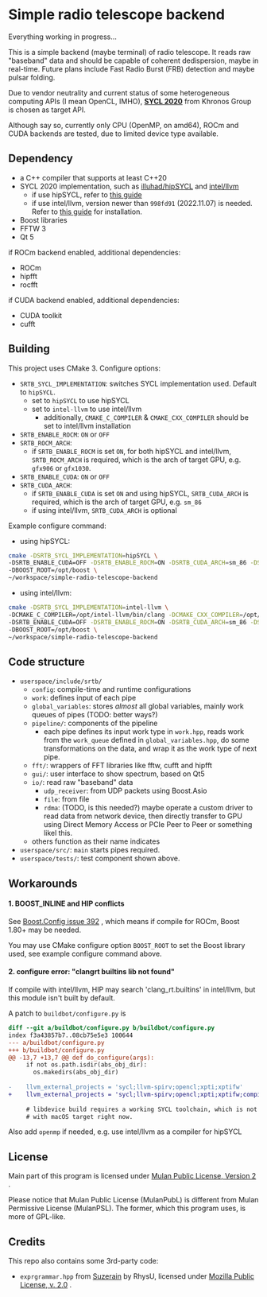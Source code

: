 # Simple radio telescope backend
Everything working in progress...

This is a simple backend (maybe terminal) of radio telescope. 
It reads raw "baseband" data and should be capable of coherent dedispersion, maybe in real-time.
Future plans include Fast Radio Burst (FRB) detection and maybe pulsar folding.

Due to vendor neutrality and current status of some heterogeneous computing APIs (I mean OpenCL, IMHO),
**[SYCL 2020](https://www.khronos.org/sycl/)** from Khronos Group is chosen as target API.

Although say so, currently only CPU (OpenMP, on amd64), ROCm and CUDA backends are tested, due to limited device type available.

## Dependency
* a C++ compiler that supports at least C++20
* SYCL 2020 implementation, such as [illuhad/hipSYCL](https://github.com/illuhad/hipSYCL/) and [intel/llvm](https://github.com/intel/llvm/)
  * if use hipSYCL, refer to [this guide](https://github.com/illuhad/hipSYCL/blob/develop/doc/installing.md)
  * if use intel/llvm, version newer than `998fd91` (2022.11.07) is needed. Refer to [this guide](https://github.com/intel/llvm/blob/sycl/sycl/doc/GetStartedGuide.md) for installation.
* Boost libraries
* FFTW 3
* Qt 5

if ROCm backend enabled, additional dependencies:
* ROCm
* hipfft
* rocfft

if CUDA backend enabled, additional dependencies:
* CUDA toolkit
* cufft

## Building
This project uses CMake 3. 
Configure options:
* `SRTB_SYCL_IMPLEMENTATION`: switches SYCL implementation used. Default to `hipSYCL`.
  * set to `hipSYCL` to use hipSYCL
  * set to `intel-llvm` to use intel/llvm
    * additionally, `CMAKE_C_COMPILER` & `CMAKE_CXX_COMPILER` should be set to intel/llvm installation
* `SRTB_ENABLE_ROCM`: `ON` or `OFF`
* `SRTB_ROCM_ARCH`:
  * if `SRTB_ENABLE_ROCM` is set `ON`, for both hipSYCL and intel/llvm, `SRTB_ROCM_ARCH` is required, which is the arch of target GPU, e.g. `gfx906` or `gfx1030`.
* `SRTB_ENABLE_CUDA`: `ON` or `OFF`
* `SRTB_CUDA_ARCH`:
  * if `SRTB_ENABLE_CUDA` is set `ON` and using hipSYCL, `SRTB_CUDA_ARCH` is required, which is the arch of target GPU, e.g. `sm_86`
  * if using intel/llvm, `SRTB_CUDA_ARCH` is optional

Example configure command:  

* using hipSYCL:
```bash
cmake -DSRTB_SYCL_IMPLEMENTATION=hipSYCL \
-DSRTB_ENABLE_CUDA=OFF -DSRTB_ENABLE_ROCM=ON -DSRTB_CUDA_ARCH=sm_86 -DSRTB_ROCM_ARCH=gfx906 \
-DBOOST_ROOT=/opt/boost \
~/workspace/simple-radio-telescope-backend
```

* using intel/llvm:
```bash
cmake -DSRTB_SYCL_IMPLEMENTATION=intel-llvm \
-DCMAKE_C_COMPILER=/opt/intel-llvm/bin/clang -DCMAKE_CXX_COMPILER=/opt/intel-llvm/bin/clang++ \
-DSRTB_ENABLE_CUDA=OFF -DSRTB_ENABLE_ROCM=ON -DSRTB_CUDA_ARCH=sm_86 -DSRTB_ROCM_ARCH=gfx906 \
-DBOOST_ROOT=/opt/boost \
~/workspace/simple-radio-telescope-backend
```

## Code structure
* `userspace/include/srtb/`
  * `config`: compile-time and runtime configurations
  * `work`: defines input of each pipe
  * `global_variables`: stores *almost* all global variables, mainly work queues of pipes (TODO: better ways?)
  * `pipeline/`: components of the pipeline
    * each pipe defines its input work type in `work.hpp`, reads work from the `work_queue` defined in `global_variables.hpp`, do some transformations on the data, and wrap it as the work type of next pipe.
  * `fft/`: wrappers of FFT libraries like fftw, cufft and hipfft
  * `gui/`: user interface to show spectrum, based on Qt5
  * `io/`: read raw "baseband" data
    * `udp_receiver`: from UDP packets using Boost.Asio
    * `file`: from file
    * `rdma`: (TODO, is this needed?) maybe operate a custom driver to read data from network device, then directly transfer to GPU using Direct Memory Access or PCIe Peer to Peer or something likel this.
  * others function as their name indicates
* `userspace/src/`: `main` starts pipes required.
* `userspace/tests/`: test component shown above.
    

## Workarounds
#### 1. BOOST_INLINE and HIP conflicts
See [Boost.Config issue 392](https://github.com/boostorg/config/issues/392) , which means if compile for ROCm, Boost 1.80+ may be needed.

You may use CMake configure option `BOOST_ROOT` to set the Boost library used, see example configure command above.

#### 2. configure error: "clangrt builtins lib not found"
If compile with intel/llvm, HIP may search 'clang_rt.builtins' in intel/llvm, but this module isn't built by default. 

A patch to `buildbot/configure.py` is
```diff
diff --git a/buildbot/configure.py b/buildbot/configure.py
index f3a43857b7..08cb75e5e3 100644
--- a/buildbot/configure.py
+++ b/buildbot/configure.py
@@ -13,7 +13,7 @@ def do_configure(args):
     if not os.path.isdir(abs_obj_dir):
       os.makedirs(abs_obj_dir)
 
-    llvm_external_projects = 'sycl;llvm-spirv;opencl;xpti;xptifw'
+    llvm_external_projects = 'sycl;llvm-spirv;opencl;xpti;xptifw;compiler-rt'
 
     # libdevice build requires a working SYCL toolchain, which is not the case
     # with macOS target right now.
```
Also add `openmp` if needed, e.g. use intel/llvm as a compiler for hipSYCL

## License
Main part of this program is licensed under [Mulan Public License, Version 2](http://license.coscl.org.cn/MulanPubL-2.0/index.html) .  

Please notice that Mulan Public License (MulanPubL) is different from Mulan Permissive License (MulanPSL). The former, which this program uses, is more of GPL-like.

## Credits
This repo also contains some 3rd-party code:
* `exprgrammar.hpp` from [Suzerain](https://bitbucket.org/RhysU/suzerain) by RhysU, licensed under [Mozilla Public License, v. 2.0](https://mozilla.org/MPL/2.0/) .

